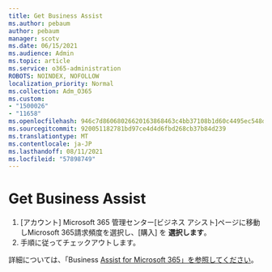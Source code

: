 ```yaml
---
title: Get Business Assist
ms.author: pebaum
author: pebaum
manager: scotv
ms.date: 06/15/2021
ms.audience: Admin
ms.topic: article
ms.service: o365-administration
ROBOTS: NOINDEX, NOFOLLOW
localization_priority: Normal
ms.collection: Adm_O365
ms.custom:
- "1500026"
- "11658"
ms.openlocfilehash: 946c7d86068026620163868463c4bb37108b1d60c4495ec548dc36043bce8414
ms.sourcegitcommit: 920051182781bd97ce4d4d6fbd268cb37b84d239
ms.translationtype: MT
ms.contentlocale: ja-JP
ms.lasthandoff: 08/11/2021
ms.locfileid: "57898749"
---
```

# <a name="get-business-assist"></a>Get Business Assist

1. [アカウント] Microsoft 365 管理センター[ビジネス アシスト][](https://go.microsoft.com/fwlink/p/?linkid=2158423)ページに移動しMicrosoft 365請求頻度を選択し、[購入] を **選択します**。
2. 手順に従ってチェックアウトします。

詳細については、「Business [Assist for Microsoft 365」を参照してください](https://docs.microsoft.com/microsoft-365/admin/misc/business-assist)。